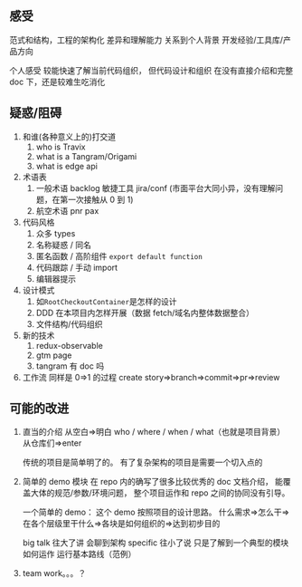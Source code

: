 ## 感受

范式和结构，工程的架构化
差异和理解能力
关系到个人背景
开发经验/工具库/产品方向

个人感受
较能快速了解当前代码组织，
但代码设计和组织 在没有直接介绍和完整 doc 下，还是较难生吃消化

## 疑惑/阻碍

1. 和谁(各种意义上的)打交道
   1. who is Travix
   2. what is a Tangram/Origami
   3. what is edge api
2. 术语表
   1. 一般术语 backlog 敏捷工具 jira/conf (市面平台大同小异，没有理解问题，在第一次接触从 0 到 1)
   2. 航空术语 pnr pax
3. 代码风格
   1. 众多 types
   2. 名称疑惑 / 同名
   3. 匿名函数 / 高阶组件 `export default function`
   4. 代码跟踪 / 手动 import
   5. 编辑器提示
4. 设计模式
   1. 如`RootCheckoutContainer`是怎样的设计
   2. DDD 在本项目内怎样开展（数据 fetch/域名内整体数据整合）
   3. 文件结构/代码组织
5. 新的技术
   1. redux-observable
   2. gtm page
   3. tangram 有 doc 吗
6. 工作流
   同样是 0=>1 的过程
   create story=>branch=>commit=>pr=>review

## 可能的改进

1. 直当的介绍
   从空白=>明白 who / where / when / what（也就是项目背景）
   从仓库们=>enter

   传统的项目是简单明了的。
   有了复杂架构的项目是需要一个切入点的

2. 简单的 demo 模块
   在 repo 内的确写了很多比较优秀的 doc 文档介绍，
   能覆盖大体的规范/参数/环境问题，
   整个项目运作和 repo 之间的协同没有引导。

   一个简单的 demo：
   这个 demo 按照项目的设计思路。
   什么需求=>怎么干=>在各个层级里干什么=>各块是如何组织的=>达到初步目的

   big talk 往大了讲 会聊到架构
   specific 往小了说 只是了解到一个典型的模块如何运作 运行基本路线（范例）

 3. team work。。。？
